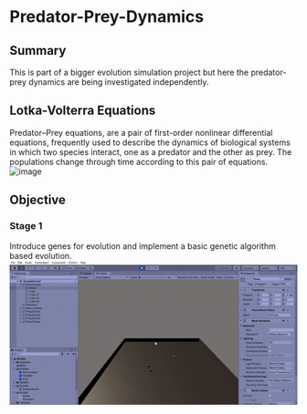 # Predator-Prey-Dynamics
## Summary
This is part of a bigger evolution simulation project but here the predator-prey dynamics are being investigated independently.
## Lotka-Volterra Equations
Predator–Prey equations, are a pair of first-order nonlinear differential equations, frequently used to describe the dynamics of biological systems in which two species interact, one as a predator and the other as prey. The populations change through time according to this pair of equations.
![image](https://user-images.githubusercontent.com/20610948/87852146-157d7700-c91d-11ea-991b-c0ce61b7a150.png)


## Objective
### Stage 1 
Introduce genes for evolution and implement a basic genetic algorithm based evolution.
![Video](DEMO.gif)
